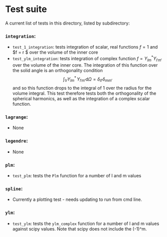 # Test suite


A current list of tests in this directory, listed by subdirectory: 

### `integration`: 
-   `test_1_integration`: tests integration of scalar, real functions $f = 1$ and $f = r $ over the volume of the inner core
-   `test_ylm_integration`: tests integration of complex function $f = Y_{lm}^{*} Y_{l'm'}$ over the 
    volume of the inner core. The integration of this function over the solid angle is an orthogonality 
    condition  $$ \int_V Y_{lm}^{*}\, Y_{l'm'} \mathrm{d}\Omega = \delta_{ll'} \delta_{mm'} $$ 
    and so this function drops to the integral of 1 over the radius for the volume integral. This test
    therefore tests both the orthogonality of the spherical harmonics, as well as the integration of a 
    complex scalar function.


### `lagrange`: 
-   None


### `legendre`: 
-   None


### `plm`: 
-   `test_plm`: tests the `Plm` function for a number of l and m values


### `spline`: 
-   Currently a plotting test - needs updating to run from cmd line.


### `ylm`: 
-   `test_ylm`: tests the `ylm_complex` function for a number of l and m values against scipy values. Note that scipy does not include the (-1)^m. 

